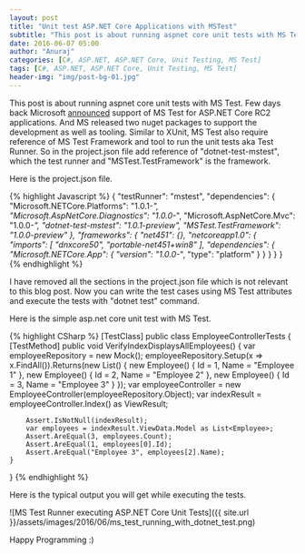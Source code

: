 ```yaml
---
layout: post
title: "Unit test ASP.NET Core Applications with MSTest"
subtitle: "This post is about running aspnet core unit tests with MS Test. Few days back Microsoft announced support of MS Test for ASP.NET Core applications. And MS released two nuget packages to support the development as well as tooling."
date: 2016-06-07 05:00
author: "Anuraj"
categories: [C#, ASP.NET, ASP.NET Core, Unit Testing, MS Test]
tags: [C#, ASP.NET, ASP.NET Core, Unit Testing, MS Test]
header-img: "img/post-bg-01.jpg"
---
```

This post is about running aspnet core unit tests with MS Test. Few days back Microsoft [announced](https://blogs.msdn.microsoft.com/visualstudioalm/2016/05/30/announcing-mstest-framework-support-for-net-core-rc2-asp-net-core-rc2/) support of MS Test for ASP.NET Core RC2 applications. And MS released two nuget packages to support the development as well as tooling. Similar to XUnit, MS Test also require reference of MS Test Framework and tool to run the unit tests aka Test Runner. So in the project.json file add reference of "dotnet-test-mstest", which the test runner and "MSTest.TestFramework" is the framework. 

Here is the project.json file.

{% highlight Javascript %}
{
	"testRunner": "mstest",
	"dependencies": {
		"Microsoft.NETCore.Platforms": "1.0.1-*",
		"Microsoft.AspNetCore.Diagnostics": "1.0.0-*",
		"Microsoft.AspNetCore.Mvc": "1.0.0-*",
		"dotnet-test-mstest": "1.0.1-preview",
		"MSTest.TestFramework": "1.0.0-preview"
	},
	"frameworks": {
		"net451": {},
		"netcoreapp1.0": {
			"imports": [
				"dnxcore50",
				"portable-net451+win8"
			],
			"dependencies": {
				"Microsoft.NETCore.App": {
					"version": "1.0.0-*",
					"type": "platform"
				}
			}
		}
	}
}
{% endhighlight %}

I have removed all the sections in the project.json file which is not relevant to this blog post. Now you can write the test cases using MS Test attributes and execute the tests with "dotnet test" command. 

Here is the simple asp.net core unit test with MS Test.

{% highlight CSharp %}
[TestClass]
public class EmployeeControllerTests
{
	[TestMethod]
	public void VerifyIndexDisplaysAllEmployees()
	{
		var employeeRepository = new Mock<IEmployeeRepository>();
		employeeRepository.Setup(x => x.FindAll()).Returns(new List<Employee>()
		{
			new Employee() { Id = 1, Name = "Employee 1" },
			new Employee() { Id = 2, Name = "Employee 2" },
			new Employee() { Id = 3, Name = "Employee 3" }
		});
		var employeeController = new EmployeeController(employeeRepository.Object);
		var indexResult = employeeController.Index() as ViewResult;

		Assert.IsNotNull(indexResult);
		var employees = indexResult.ViewData.Model as List<Employee>;
		Assert.AreEqual(3, employees.Count);
		Assert.AreEqual(1, employees[0].Id);
		Assert.AreEqual("Employee 3", employees[2].Name);
	}
}
{% endhighlight %}

Here is the typical output you will get while executing the tests.

![MS Test Runner executing ASP.NET Core Unit Tests]({{ site.url }}/assets/images/2016/06/ms_test_running_with_dotnet_test.png)

Happy Programming :)
